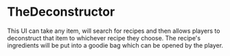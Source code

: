 # TheDeconstructor
This UI can take any item, will search for recipes and then allows players to deconstruct that item to whichever recipe they choose. The recipe's ingredients will be put into a goodie bag which can be opened by the player.
